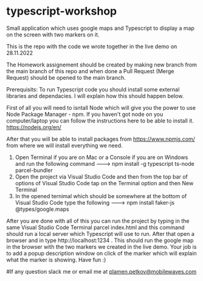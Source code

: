 # typescript-workshop
Small application which uses google maps and Typescript to display a map on the screen with two markers on it.


This is the repo with the code we wrote together in the live demo on 28.11.2022

The Homework assignement should be created by making new branch from the main branch of this repo and when done a Pull Request (Merge Request) should be opened to the main branch.

Prerequisits: 
To run Typescript code you should install some external libraries and dependacies. I will explain how this should happen below.

First of all you will need to isntall Node which will give you the power to use Node Package Manager - npm. If you haven't got node on you computer/laptop you can follow the instructions here to be able to install it. https://nodejs.org/en/

After that you will be able to install packages from https://www.npmjs.com/ from where we will install everything we need.

1. Open Terminal if you are on Mac or a Console if you are on Windows and run the following command ---> npm install -g typescript ts-node parcel-bundler
2. Open the project via Visual Studio Code and then from the top bar of options of Visual Studio Code tap on the Terminal option and then New Terminal
3. In the opened ternimal which should be somewhere at the bottom of Visual Studio Code type the following --->
npm install faker-js @types/google.maps

After you are done with all of this you can run the project by typing in the same Visual Studio Code Terminal parcel index.html and this command should run a local server which Typescript will use to run. After that open a browser and in type http://localhost:1234 . This should run the google map in the browser with the two markers we created in the live demo. Your job is to add a popup description window on click of the marker which will explain what the marker is showing. Have fun :) 

#If any question slack me or email me at plamen.petkov@mobilewaves.com
